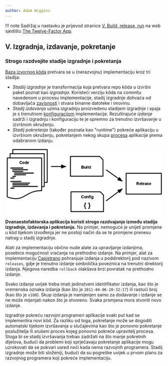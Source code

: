 ```yaml
---
author: Adam Wiggins
---
```


!!! note
    Sadržaj u nastavku je prijevod stranice [V. Build, release, run](https://12factor.net/build-release-run) na web sjedištu [The Twelve-Factor App](https://12factor.net/).

## V. Izgradnja, izdavanje, pokretanje

### Strogo razdvojite stadije izgradnje i pokretanja

[Baza izvornog kôda](codebase.md) pretvara se u (nerazvojnu) implementaciju kroz tri stadija:

* *Stadiij izgradnje* je transformacija koja pretvara repo kôda u izvršni paket poznat kao *izgradnja*. Koristeći verziju kôda na commitu navedenom u procesu implementacije, stadij izgradnje dohvaća od dobavljača [zavisnosti](dependencies.md) i stvara binarne datoteke i imovinu.
* *Stadij izdavanja* uzima izgradnju proizvedenu stadijem izgradnje i spaja je s trenutnom [konfiguracijom](config.md) implementacije. Rezultirajuće *izdanje* sadrži i izgradnju i konfiguraciju te je spremno za trenutno izvršavanje u izvršnom okruženju.
* *Stadij pokretanja* (također poznata kao "runtime") pokreće aplikaciju u izvršnom okruženju, pokretanjem nekog skupa [procesa](processes.md) aplikacije prema odabranom izdanju.

![Kôd postaje izgradnja koja se kombinira s konfiguracijom za stvaranje izdanja.](images/release.png)

**Dvanaestofaktorska aplikacija koristi strogo razdvajanje između stadija izgradnje, izdavanja i pokretanja.** Na primjer, nemoguće je unijeti promjene u kôd tijekom izvođenja jer ne postoji način da se te promjene prenesu natrag u stadij izgradnje.

Alati za implementaciju obično nude alate za upravljanje izdanjima, posebice mogućnost vraćanja na prethodno izdanje. Na primjer, alat za implementaciju [Capistrano](https://capistranorb.com/) pohranjuje izdanja u poddirektorij pod nazivom `releases`, gdje je trenutno izdanje simbolička poveznica na trenutni direktorij izdanja. Njegova naredba `rollback` olakšava brzi povratak na prethodno izdanje.

Svako izdanje uvijek treba imati jedinstveni identifikator izdanja, kao što je vremenska oznaka izdanja (kao što je `2011-04-06-20:32:17`) ili rastući broj (kao što je `v100`). Skup izdanja je namijenjen samo za dodavanje i izdanje se ne može mijenjati nakon što je stvoreno. Svaka promjena mora stvoriti novo izdanje.

Izgradnje pokreću razvojni programeri aplikacije svaki put kad se implementira novi kôd. Za razliku od toga, pokretanje može se dogoditi automatski tijekom izvršavanja u slučajevima kao što je ponovno pokretanje poslužitelja ili srušeni proces kojeg ponovno pokreće upravitelj procesa. Stoga bi se stadij izvršavanja trebao zadržati na što manje pokretnih dijelova, budući da problemi koji sprječavaju pokretanje aplikacije mogu uzrokovati da se pokvari usred noći kada nema razvojnih programera. Stadij izgradnje može biti složeniji, budući da su pogreške uvijek u prvom planu za razvojnog programera koji pokreće implementaciju.

